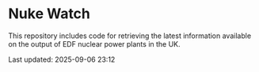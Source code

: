 # Nuke Watch

This repository includes code for retrieving the latest information available on the output of EDF nuclear power plants in the UK.

Last updated: 2025-09-06 23:12
